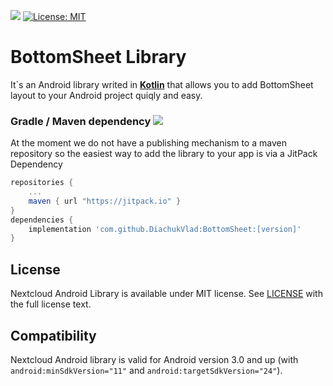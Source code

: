 [![](https://jitpack.io/v/DiachukVlad/BottomSheet.svg)](https://jitpack.io/#DiachukVlad/BottomSheet) [![License: MIT](https://img.shields.io/badge/License-MIT-yellow.svg)](https://opensource.org/licenses/MIT)
# BottomSheet Library 
It`s an Android library writed in **[Kotlin](https://github.com/JetBrains/kotlin)** that allows you to add BottomSheet layout to your Android project quiqly and easy.

### Gradle / Maven dependency [![](https://jitpack.io/v/DiachukVlad/BottomSheet.svg)](https://jitpack.io/#DiachukVlad/BottomSheet)
At the moment we do not have a publishing mechanism to a maven repository so the easiest way to add the library to your app is via a JitPack Dependency 

```gradle
repositories {
    ...
    maven { url "https://jitpack.io" }
}
dependencies {
    implementation 'com.github.DiachukVlad:BottomSheet:[version]'
}
```

##  License
Nextcloud Android Library is available under MIT license. See [LICENSE](https://github.com/DiachukVlad/BottomSheet/blob/master/LICENSE) with the full license text. 

## Compatibility
Nextcloud Android library is valid for Android version 3.0 and up (with ```android:minSdkVersion="11"``` and ```android:targetSdkVersion="24"```).
